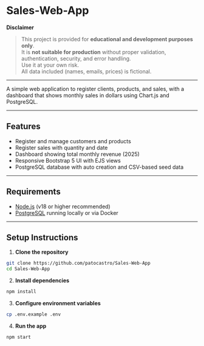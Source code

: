 # Sales-Web-App

**Disclaimer**  
> This project is provided for **educational and development purposes only**.  
> It is **not suitable for production** without proper validation, authentication, security, and error handling.  
> Use it at your own risk.  
> All data included (names, emails, prices) is fictional.

---

A simple web application to register clients, products, and sales, with a dashboard that shows monthly sales in dollars using Chart.js and PostgreSQL.

---

## Features

- Register and manage customers and products  
- Register sales with quantity and date  
- Dashboard showing total monthly revenue (2025)  
- Responsive Bootstrap 5 UI with EJS views  
- PostgreSQL database with auto creation and CSV-based seed data

---

## Requirements

- [Node.js](https://nodejs.org/) (v18 or higher recommended)  
- [PostgreSQL](https://www.postgresql.org/) running locally or via Docker

---

## Setup Instructions

1. **Clone the repository**

```bash
git clone https://github.com/patocastro/Sales-Web-App
cd Sales-Web-App
```

2. **Install dependencies**

```bash
npm install
```
3. **Configure environment variables**

```bash
cp .env.example .env
```
4. **Run the app**

```bash
npm start
```